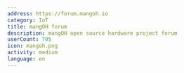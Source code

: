 ```yaml
---
address: https://forum.mangoh.io
category: IoT
title: mangOH forum
description: mangOH open source hardware project forum
userCount: 705
icon: mangoh.png
activity: medium
language: en
---
```

